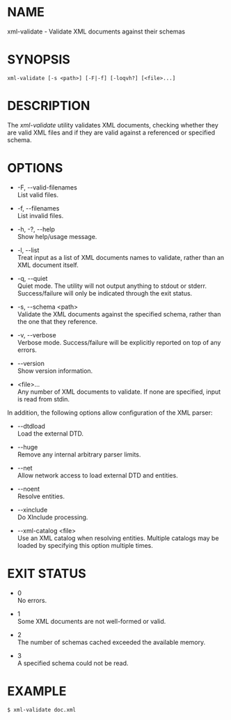 # NAME

xml-validate - Validate XML documents against their schemas

# SYNOPSIS

    xml-validate [-s <path>] [-F|-f] [-loqvh?] [<file>...]

# DESCRIPTION

The *xml-validate* utility validates XML documents, checking whether
they are valid XML files and if they are valid against a referenced or
specified schema.

# OPTIONS

  - \-F, --valid-filenames  
    List valid files.

  - \-f, --filenames  
    List invalid files.

  - \-h, -?, --help  
    Show help/usage message.

  - \-l, --list  
    Treat input as a list of XML documents names to validate, rather
    than an XML document itself.

  - \-q, --quiet  
    Quiet mode. The utility will not output anything to stdout or
    stderr. Success/failure will only be indicated through the exit
    status.

  - \-s, --schema \<path\>  
    Validate the XML documents against the specified schema, rather than
    the one that they reference.

  - \-v, --verbose  
    Verbose mode. Success/failure will be explicitly reported on top of
    any errors.

  - \--version  
    Show version information.

  - \<file\>...  
    Any number of XML documents to validate. If none are specified,
    input is read from stdin.

In addition, the following options allow configuration of the XML
parser:

  - \--dtdload  
    Load the external DTD.

  - \--huge  
    Remove any internal arbitrary parser limits.

  - \--net  
    Allow network access to load external DTD and entities.

  - \--noent  
    Resolve entities.

  - \--xinclude  
    Do XInclude processing.

  - \--xml-catalog \<file\>  
    Use an XML catalog when resolving entities. Multiple catalogs may be
    loaded by specifying this option multiple times.

# EXIT STATUS

  - 0  
    No errors.

  - 1  
    Some XML documents are not well-formed or valid.

  - 2  
    The number of schemas cached exceeded the available memory.

  - 3  
    A specified schema could not be read.

# EXAMPLE

    $ xml-validate doc.xml
